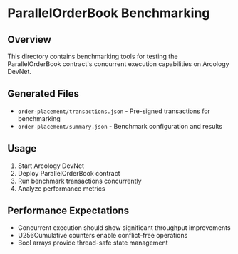 # ParallelOrderBook Benchmarking

## Overview
This directory contains benchmarking tools for testing the ParallelOrderBook contract's concurrent execution capabilities on Arcology DevNet.

## Generated Files
- `order-placement/transactions.json` - Pre-signed transactions for benchmarking
- `order-placement/summary.json` - Benchmark configuration and results

## Usage
1. Start Arcology DevNet
2. Deploy ParallelOrderBook contract
3. Run benchmark transactions concurrently
4. Analyze performance metrics

## Performance Expectations
- Concurrent execution should show significant throughput improvements
- U256Cumulative counters enable conflict-free operations
- Bool arrays provide thread-safe state management